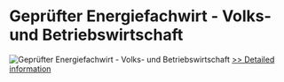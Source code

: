 # Geprüfter Energiefachwirt - Volks- und Betriebswirtschaft
![Geprüfter Energiefachwirt - Volks- und Betriebswirtschaft](https://mycommerce.akamaized.net/api/pimages/P300481215/BIG/300481215.JPG)
[>> Detailed information](https://secure.shareit.com/shareit/product.html?productid=300481215&affiliateid=200057808)